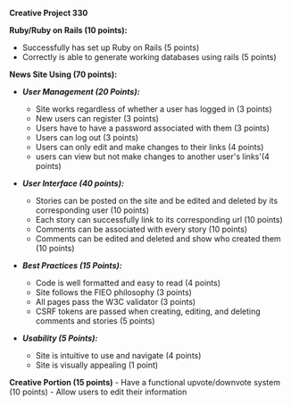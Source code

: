 **Creative Project 330**

**Ruby/Ruby on Rails (10 points):**

 - Successfully has set up Ruby on Rails (5 points)
 - Correctly is able to generate working databases using rails (5 points)

**News Site Using  (70 points):**

 - ***User Management (20 Points):***
	 - Site works regardless of whether a user has logged in (3 points)
	 - New users can register (3 points)
	 - Users have to have a password associated with them (3 points)
	 - Users can log out (3 points)
	 - Users can only edit and make changes to their links (4 points)
	 - users can view but not make changes to another user's links'(4 points)

 - ***User Interface (40 points):*** 
	 - Stories can be posted on the site and be edited and deleted by its corresponding user (10 points)
	 - Each story can successfully link to its corresponding url (10 points)
	 - Comments can be associated with every story (10 points)
	 - Comments can be edited and deleted and show who created them (10 points)

 - ***Best Practices (15 Points):***
	 - Code is well formatted and easy to read (4 points)
	 - Site follows the FIEO philosophy (3 points)
	 - All pages pass the W3C validator (3 points)
	 - CSRF tokens are passed when creating, editing, and deleting comments and stories (5 points)

 - ***Usability (5 Points):***
	 - Site is intuitive to use and navigate (4 points)
	 - Site is visually appealing (1 point)

**Creative Portion (15 points)** 
     - Have a functional upvote/downvote system (10 points)
     - Allow users to edit their information
